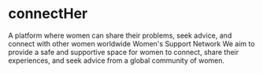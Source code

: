 # connectHer
A platform where women can share their problems, seek advice, and connect with other women worldwide
Women's Support Network
We aim to provide a safe and supportive space for women to connect, share their experiences, and seek advice from a global community of women.
